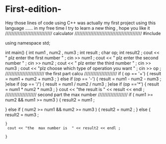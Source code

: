 # First-edition-
Hey  those lines of code using C++ was actually my first project using this language ...... in my free time  I try to learn a   new thing  ,  hope you like it  
////////////////////////////// calculator ///////////////////////////////////////////
#include <iostream>

using namespace std;

int main()
{
    int num1 , num2 , num3 ;
    int result ;
    char op;
    int result2 ;
    cout << " plz enter the first number " ;
    cin >> num1 ;
    cout << " plz enter the second number " ;
    cin >> num2 ;
    cout << " plz enter the third number " ;
    cin >> num3 ;
    cout << "plz choose which type of operation you want " ;
    cin >> op ;
  ///////////////////////// the first part calcu /////////////////////
    if ( op == '+') {
        result = num1 + num2 + num3 ;
    } else if (op == '-') {
        result = num1 - num2 - num3 ;
    }else if (op == '/') {
        result = num1 / num2 / num3 ;
    }else if (op =='*') {
        result = num1 * num2 * num3 ;
    }
    cout << "the result is " << result << endl ;
  //////////////////// second part the max number ///////////////////
   if ( num1 >= num2 && num1 >= num3 ) {
    result2 = num1 ;

 }  else if ( num2 >= num1 && num2 >= num3 ) {
    result2 = num2 ;
}  else {
    result2 = num3 ;

    }
     cout << "the  max number is  " << result2 << endl ;

    }
